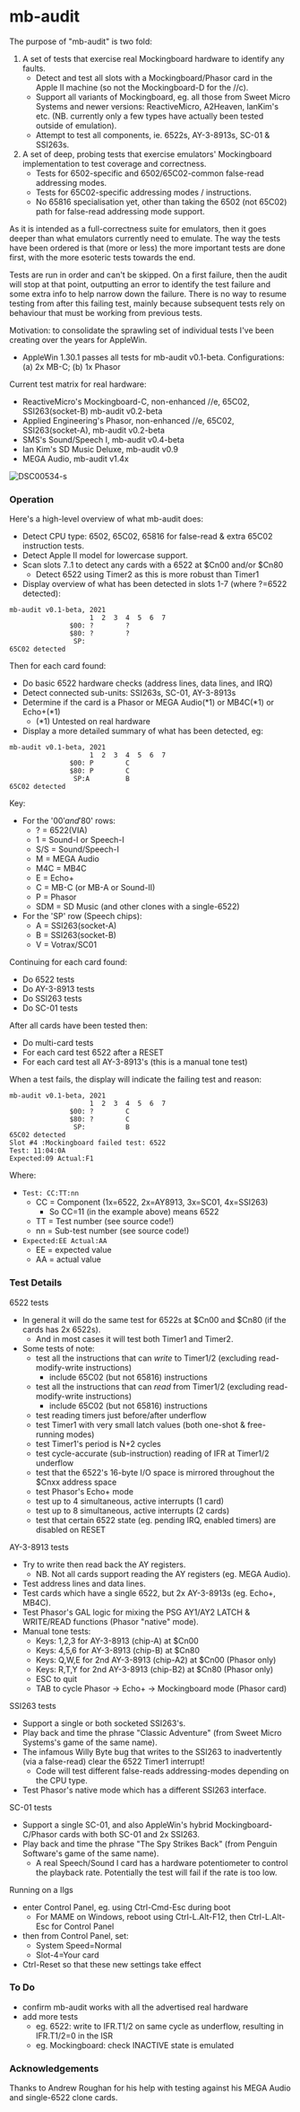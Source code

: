 # mb-audit

The purpose of "mb-audit" is two fold:
1. A set of tests that exercise real Mockingboard hardware to identify any faults.
   - Detect and test all slots with a Mockingboard/Phasor card in the Apple II machine (so not the Mockingboard-D for the //c).
   - Support all variants of Mockingboard, eg. all those from Sweet Micro Systems and newer versions: ReactiveMicro, A2Heaven, IanKim's etc. (NB. currently only a few types have actually been tested outside of emulation).
   - Attempt to test all components, ie. 6522s, AY-3-8913s, SC-01 & SSI263s.
2. A set of deep, probing tests that exercise emulators' Mockingboard implementation to test coverage and correctness.
   - Tests for 6502-specific and 6502/65C02-common false-read addressing modes.
   - Tests for 65C02-specific addressing modes / instructions.
   - No 65816 specialisation yet, other than taking the 6502 (not 65C02) path for false-read addressing mode support.

As it is intended as a full-correctness suite for emulators, then it goes deeper than what emulators currently need to emulate. The way the tests have been ordered is that (more or less) the more important tests are done first, with the more esoteric tests towards the end.

Tests are run in order and can't be skipped. On a first failure, then the audit will stop at that point, outputting an error to identify the test failure and some extra info to help narrow down the failure. There is no way to resume testing from after this failing test, mainly because subsequent tests rely on behaviour that must be working from previous tests.

Motivation: to consolidate the sprawling set of individual tests I've been creating over the years for AppleWin.
- AppleWin 1.30.1 passes all tests for mb-audit v0.1-beta. Configurations: (a) 2x MB-C; (b) 1x Phasor

Current test matrix for real hardware:
- ReactiveMicro's Mockingboard-C, non-enhanced //e, 65C02, SSI263(socket-B) mb-audit v0.2-beta
- Applied Engineering's Phasor, non-enhanced //e, 65C02, SSI263(socket-A), mb-audit v0.2-beta
- SMS's Sound/Speech I, mb-audit v0.4-beta
- Ian Kim's SD Music Deluxe, mb-audit v0.9
- MEGA Audio, mb-audit v1.4x

![DSC00534-s](https://user-images.githubusercontent.com/6696896/117582673-188b6300-b0fb-11eb-9baf-4ba27d112542.png)

### Operation

Here's a high-level overview of what mb-audit does:
- Detect CPU type: 6502, 65C02, 65816 for false-read & extra 65C02 instruction tests.
- Detect Apple II model for lowercase support.
- Scan slots 7..1 to detect any cards with a 6522 at $Cn00 and/or $Cn80
  - Detect 6522 using Timer2 as this is more robust than Timer1
- Display overview of what has been detected in slots 1-7 (where ?=6522 detected):
```
mb-audit v0.1-beta, 2021                     
                    1  2  3  4  5  6  7 
               $00: ?        ?          
               $80: ?        ?          
                SP:                     
65C02 detected                          
```

Then for each card found:
- Do basic 6522 hardware checks (address lines, data lines, and IRQ)
- Detect connected sub-units: SSI263s, SC-01, AY-3-8913s
- Determine if the card is a Phasor or MEGA Audio(*1) or MB4C(*1) or Echo+(*1)
  - (*1) Untested on real hardware
- Display a more detailed summary of what has been detected, eg:
```
mb-audit v0.1-beta, 2021                     
                    1  2  3  4  5  6  7 
               $00: P        C          
               $80: P        C          
                SP:A         B          
65C02 detected                          
```
Key:
- For the '$00' and '$80' rows:
  - ? = 6522(VIA)
  - 1 = Sound-I or Speech-I
  - S/S = Sound/Speech-I
  - M = MEGA Audio
  - M4C = MB4C
  - E = Echo+
  - C = MB-C (or MB-A or Sound-II)
  - P = Phasor
  - SDM = SD Music (and other clones with a single-6522)
- For the 'SP' row (Speech chips):
  - A = SSI263(socket-A)
  - B = SSI263(socket-B)
  - V = Votrax/SC01

Continuing for each card found:
- Do 6522 tests
- Do AY-3-8913 tests
- Do SSI263 tests
- Do SC-01 tests

After all cards have been tested then:
- Do multi-card tests
- For each card test 6522 after a RESET
- For each card test all AY-3-8913's (this is a manual tone test)

When a test fails, the display will indicate the failing test and reason:
```
mb-audit v0.1-beta, 2021                     
                    1  2  3  4  5  6  7 
               $00: ?        C          
               $80: ?        C          
                SP:          B          
65C02 detected                          
Slot #4 :Mockingboard failed test: 6522 
Test: 11:04:0A                          
Expected:09 Actual:F1                   
```

Where:
- `Test: CC:TT:nn`
  - CC = Component (1x=6522, 2x=AY8913, 3x=SC01, 4x=SSI263)
    - So CC=11 (in the example above) means 6522
  - TT = Test number (see source code!)
  - nn = Sub-test number (see source code!)
- `Expected:EE Actual:AA`
  - EE = expected value
  - AA = actual value

### Test Details

6522 tests
- In general it will do the same test for 6522s at $Cn00 and $Cn80 (if the cards has 2x 6522s).
  - And in most cases it will test both Timer1 and Timer2.
- Some tests of note:
  - test all the instructions that can _write_ to Timer1/2 (excluding read-modify-write instructions)
    - include 65C02 (but not 65816) instructions
  - test all the instructions that can _read_ from Timer1/2 (excluding read-modify-write instructions)
    - include 65C02 (but not 65816) instructions
  - test reading timers just before/after underflow
  - test Timer1 with very small latch values (both one-shot & free-running modes)
  - test Timer1's period is N+2 cycles
  - test cycle-accurate (sub-instruction) reading of IFR at Timer1/2 underflow
  - test that the 6522's 16-byte I/O space is mirrored throughout the $Cnxx address space
  - test Phasor's Echo+ mode
  - test up to 4 simultaneous, active interrupts (1 card)
  - test up to 8 simultaneous, active interrupts (2 cards)
  - test that certain 6522 state (eg. pending IRQ, enabled timers) are disabled on RESET

AY-3-8913 tests
- Try to write then read back the AY registers.
  - NB. Not all cards support reading the AY registers (eg. MEGA Audio).
- Test address lines and data lines.
- Test cards which have a single 6522, but 2x AY-3-8913s (eg. Echo+, MB4C).
- Test Phasor's GAL logic for mixing the PSG AY1/AY2 LATCH & WRITE/READ functions (Phasor "native" mode).
- Manual tone tests:
  - Keys: 1,2,3 for AY-3-8913 (chip-A) at $Cn00
  - Keys: 4,5,6 for AY-3-8913 (chip-B) at $Cn80
  - Keys: Q,W,E for 2nd AY-3-8913 (chip-A2) at $Cn00 (Phasor only)
  - Keys: R,T,Y for 2nd AY-3-8913 (chip-B2) at $Cn80 (Phasor only)
  - ESC to quit
  - TAB to cycle Phasor -> Echo+ -> Mockingboard mode (Phasor card)

SSI263 tests
- Support a single or both socketed SSI263's.
- Play back and time the phrase "Classic Adventure" (from Sweet Micro Systems's game of the same name).
- The infamous Willy Byte bug that writes to the SSI263 to inadvertently (via a false-read) clear the 6522 Timer1 interrupt!
  - Code will test different false-reads addressing-modes depending on the CPU type.
- Test Phasor's native mode which has a different SSI263 interface.

SC-01 tests
- Support a single SC-01, and also AppleWin's hybrid Mockingboard-C/Phasor cards with both SC-01 and 2x SSI263.
- Play back and time the phrase "The Spy Strikes Back" (from Penguin Software's game of the same name).
  - A real Speech/Sound I card has a hardware potentiometer to control the playback rate. Potentially the test will fail if the rate is too low.

Running on a IIgs
- enter Control Panel, eg. using Ctrl-Cmd-Esc during boot
  - For MAME on Windows, reboot using Ctrl-L.Alt-F12, then Ctrl-L.Alt-Esc for Control Panel
- then from Control Panel, set:
  - System Speed=Normal
  - Slot-4=Your card
- Ctrl-Reset so that these new settings take effect

### To Do
- confirm mb-audit works with all the advertised real hardware
- add more tests
  - eg. 6522: write to IFR.T1/2 on same cycle as underflow, resulting in IFR.T1/2=0 in the ISR
  - eg. Mockingboard: check INACTIVE state is emulated

### Acknowledgements

Thanks to Andrew Roughan for his help with testing against his MEGA Audio and single-6522 clone cards.
